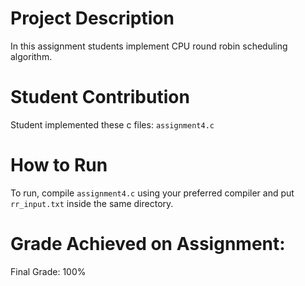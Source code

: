 # Project Description
In this assignment students implement CPU round robin scheduling algorithm.

# Student Contribution
Student implemented these c files: `assignment4.c`

# How to Run
To run, compile `assignment4.c` using your preferred compiler and put `rr_input.txt` inside the same directory.

# Grade Achieved on Assignment:
Final Grade: 100%
